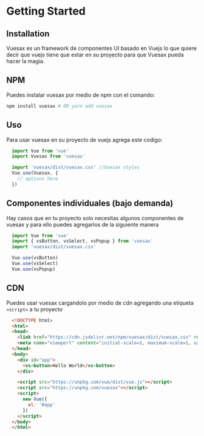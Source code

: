 # Getting Started

<card>

  ## Installation

  Vuesax es un framework de componentes UI basado en Vuejs lo que quiere decir que vuejs tiene que estar en su proyecto para que Vuesax pueda hacer la magia.

</card>

<card>

  ## NPM

  Puedes instalar vuesax por medio de npm con el comando:

  ```bash
  npm install vuesax # OR yarn add vuesax
  ```

</card>

<card>

  ## Uso

  Para usar vuesax en su proyecto de vuejs agrega este codigo:

  ```js
    import Vue from 'vue'
    import Vuesax from 'vuesax'

    import 'vuesax/dist/vuesax.css' //Vuesax styles
    Vue.use(Vuesax, {
      // options here
    })
  ```

</card>

<card>

  ## Componentes individuales (bajo demanda)

  Hay casos que en tu proyecto solo necesitas algunos componentes de vuesax y para ello puedes agregarlos de la siguiente manera

  ```js
    import Vue from 'vue'
    import { vsButton, vsSelect, vsPopup } from 'vuesax'
    import 'vuesax/dist/vuesax.css'

    Vue.use(vsButton)
    Vue.use(vsSelect)
    Vue.use(vsPopup)
  ```

</card>

<card>

  ## CDN

  Puedes usar vuesax cargandolo por medio de cdn agregando una etiqueta `<script>` a tu proyecto 

  ```html
    <!DOCTYPE html>
    <html>
    <head>
      <link href="https://cdn.jsdelivr.net/npm/vuesax/dist/vuesax.css" rel="stylesheet">
      <meta name="viewport" content="initial-scale=1, maximum-scale=1, user-scalable=no">
    </head>
    <body>
      <div id="app">
        <vs-button>Hello World</vs-button>
      </div>

      <script src="https://unpkg.com/vue/dist/vue.js"></script>
      <script src="https://unpkg.com/vuesax"></script>
      <script>
        new Vue({
          el: '#app'
        })
      </script>
    </body>
    </html>
  ```

</card>


<!-- ### New applications Vue CLI

### Vue UI Install

### Existing applications -->
